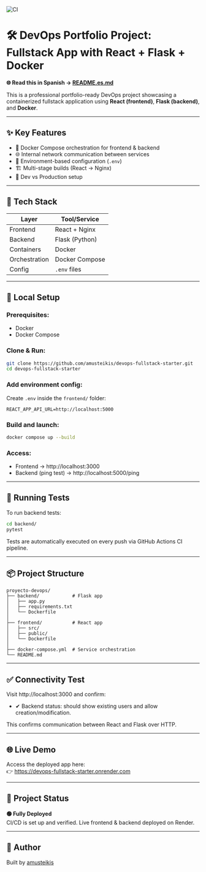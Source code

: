 ![CI](https://github.com/amusteikis/devops-fullstack-starter/actions/workflows/ci.yml/badge.svg)

# 🛠 DevOps Portfolio Project: Fullstack App with React + Flask + Docker

**🌐 Read this in Spanish → [README.es.md](README.es.md)**

This is a professional portfolio-ready DevOps project showcasing a containerized fullstack application using **React (frontend)**, **Flask (backend)**, and **Docker**.

---

## ✨ Key Features

- 🔄 Docker Compose orchestration for frontend & backend
- 🌐 Internal network communication between services
- 🔐 Environment-based configuration (`.env`)
- 🏗 Multi-stage builds (React → Nginx)
- 🚀 Dev vs Production setup

---

## 🧰 Tech Stack

| Layer       | Tool/Service         |
|-------------|----------------------|
| Frontend    | React + Nginx        |
| Backend     | Flask (Python)       |
| Containers  | Docker               |
| Orchestration | Docker Compose     |
| Config      | `.env` files         |

---

## 🚀 Local Setup

### Prerequisites:
- Docker
- Docker Compose

### Clone & Run:

```bash
git clone https://github.com/amusteikis/devops-fullstack-starter.git
cd devops-fullstack-starter
```

### Add environment config:

Create `.env` inside the `frontend/` folder:

```
REACT_APP_API_URL=http://localhost:5000
```

### Build and launch:

```bash
docker compose up --build
```

### Access:

- Frontend → http://localhost:3000  
- Backend (ping test) → http://localhost:5000/ping

---

## 🧪 Running Tests

To run backend tests:

```bash
cd backend/
pytest
```

Tests are automatically executed on every push via GitHub Actions CI pipeline.

---

## 📦 Project Structure

```
proyecto-devops/
├── backend/            # Flask app
│   ├── app.py
│   ├── requirements.txt
│   └── Dockerfile
│
├── frontend/           # React app
│   ├── src/
│   ├── public/
│   └── Dockerfile
│
├── docker-compose.yml  # Service orchestration
└── README.md
```

---

## ✅ Connectivity Test

Visit http://localhost:3000 and confirm:

- ✔ Backend status: should show existing users and allow creation/modification.

This confirms communication between React and Flask over HTTP.

---

## 🌐 Live Demo

Access the deployed app here:  
👉 https://devops-fullstack-starter.onrender.com

---

## 📌 Project Status

**🟢 Fully Deployed**  
CI/CD is set up and verified. Live frontend & backend deployed on Render.

---

## 🙌 Author

Built by [amusteikis](https://github.com/amusteikis)
